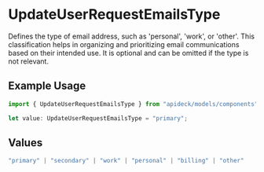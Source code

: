 # UpdateUserRequestEmailsType

Defines the type of email address, such as 'personal', 'work', or 'other'. This classification helps in organizing and prioritizing email communications based on their intended use. It is optional and can be omitted if the type is not relevant.

## Example Usage

```typescript
import { UpdateUserRequestEmailsType } from "apideck/models/components";

let value: UpdateUserRequestEmailsType = "primary";
```

## Values

```typescript
"primary" | "secondary" | "work" | "personal" | "billing" | "other"
```